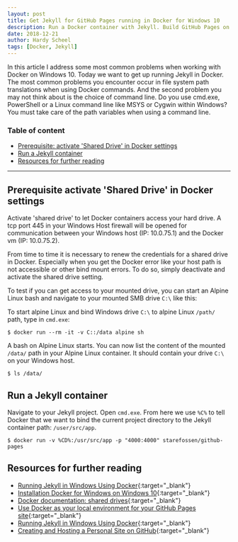 ```yaml
---
layout: post
title: Get Jekyll for GitHub Pages running in Docker for Windows 10
description: Run a Docker container with Jekyll. Build GitHub Pages on your local machine.
date: 2018-12-21
author: Hardy Scheel
tags: [Docker, Jekyll]
---
```


<!--
Get Jekyll for GitHub Pages running in Docker for Windows 10
Run a Docker container with Jekyll. Build GitHub Pages on your local machine.
-->

In this article I address some most common problems when working with Docker on Windows 10. Today we want to get up running Jekyll in Docker. The most common problems you encounter occur in file system path translations when using Docker commands. And the second problem you may not think about is the choice of command line. Do you use cmd.exe, PowerShell or a Linux command line like MSYS or Cygwin within Windows? You must take care of the path variables when using a command line.

### Table of content

- [Prerequisite: activate 'Shared Drive' in Docker settings](#prerequisite-activate-shared-drive-in-docker-settings)
- [Run a Jekyll container](#run-a-jekyll-container)
- [Resources for further reading](#resources-for-further-reading)

----

## Prerequisite activate 'Shared Drive' in Docker settings

Activate 'shared drive' to let Docker containers access your hard drive. A tcp port 445 in your Windows Host firewall will be opened for communication between your Windows host (IP: 10.0.75.1) and the Docker vm (IP: 10.0.75.2).

From time to time it is necessary to renew the credentials for a shared drive in Docker. Especially when you get the Docker error like your host path is not accessible or other bind mount errors. To do so, simply deactivate and activate the shared drive setting.

To test if you can get access to your mounted drive, you can start an Alpine Linux bash and navigate to your mounted SMB drive `C:\` like this:

To start alpine Linux and bind Windows drive `C:\` to alpine Linux `/path/` path, type in `cmd.exe`:
~~~
$ docker run --rm -it -v C::/data alpine sh
~~~

A bash on Alpine Linux starts. You can now list the content of the mounted `/data/` path in your Alpine Linux container. It should contain your drive `C:\` on your Windows host.
~~~
$ ls /data/
~~~

## Run a Jekyll container

Navigate to your Jekyll project. Open `cmd.exe`. From here we use `%C%` to tell Docker that we want to bind the current project directory to the Jekyll container path: `/user/src/app`.
~~~
$ docker run -v %CD%:/usr/src/app -p "4000:4000" starefossen/github-pages
~~~

## Resources for further reading

- [Running Jekyll in Windows Using Docker](https://www.jamessturtevant.com/posts/Running-Jekyll-in-Windows-using-Docker/){:target="_blank"}
- [Installation Docker for Windows on Windows 10](https://gerardnico.com/vm/docker/installation_windows_10){:target="_blank"}
- [Docker documentation: shared drives](https://docs.docker.com/docker-for-windows/#shared-drives){:target="_blank"}
- [Use Docker as your local environment for your GitHub Pages site](https://code.ricalo.com/docker/github-pages/GitHub-Pages-Docker/){:target="_blank"}
- [Running Jekyll in Windows Using Docker](https://www.jamessturtevant.com/posts/Running-Jekyll-in-Windows-using-Docker/){:target="_blank"}
- [Creating and Hosting a Personal Site on GitHub](https://jmcglone.com/guides/github-pages/){:target="_blank"}
